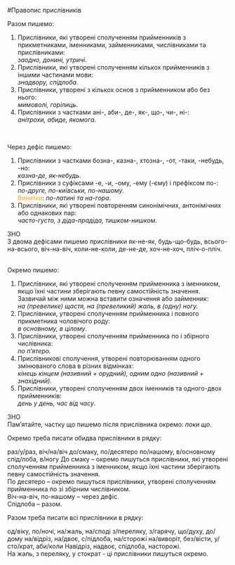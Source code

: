 #Правопис прислiвникiв

<span class="p1">Разом пишемо:</span>
1. Прислiвники, якi утворенi сполученням прийменникiв з прикметниками, iменниками, займенниками, числiвниками та прислiвниками:<br><i>заодно, донинi, утричi</i>.
2. Прислiвники, якi утворенi сполученням кiлькох прийменникiв з iншими частинами мови:<br><i>знадвору, спiдлоба</i>.
3. Прислiвники, утворенi з кiлькох основ з прийменником або без нього:<br><i>мимоволi, горiлиць</i>.
4. Прислiвники з частками <span class="p1">анi-</span>, <span class="p1">аби-</span>, <span class="p1">де-</span>, <span class="p1">як-</span>, <span class="p1">що-</span>, <span class="p1">чи-</span>, <span class="p1">нi-</span>:<br><i>анiтрохи, абиде, якомога</i>.

<br>

<span class="p1">Через дефiс пишемо:</span>
1. Прислiвники з частками <span class="p1">бозна-</span>, <span class="p1">казна-</span>, <span class="p1">хтозна-</span>, <span class="p1">-от</span>, <span class="p1">-таки</span>, <span class="p1">-небудь</span>, <span class="p1">-но</span>:<br><i>казна-де, як-небудь</i>.
2. Прислiвники з суфiксами <span class="p1">-е</span>, <span class="p1">-и</span>, <span class="p1">-ому</span>, <span class="p1">-ему</span> (<span class="p1">-єму</span>) i префiксом <span class="p1">по-</span>:<br><i>по-друге, по-київськи, по-нашому</i>.<br>
<font color="orange">Винятки</font>: <i>по-латинi та на-гора</i>.
3. Прислiвники, якi утворенi повторенням синонiмiчних, антонiмiчних або однакових пар:<br><i>часто-густо, з дiда-прадiда, тишком-нишком</i>.



<div class="add-zno">
<span class="add">ЗНО</span>
<div class="add-text">
З двома дефiсами пишемо прислiвники <span class="p1">як-не-як</span>, <span class="p1">будь-що-будь</span>, <span class="p1">всього-на-всього</span>, <span class="p1">вiч-на-вiч</span>, <span class="p1">коли-не-коли</span>, <span class="p1">де-не-де</span>, <span class="p1">хоч-не-хоч</span>, <span class="p1">плiч-о-плiч</span>.
</div>
<br>





<span class="p1">Окремо пишемо:</span><br>
1.  Прислiвники, якi утворенi сполученням прийменника з iменником, якщо їхнi частини зберiгають певну самостiйнiсть значення. Зазвичай мiж ними можна вставити означення або займенник:<br><i>на (превелике) щастя, на (превеликий) жаль, в (одну) ногу.</i><br>
2.  Прислiвники, утворенi сполученням прийменника i повного прикметника чоловiчого роду:<br><i>в основному, в цiлому</i>.<br>
3.  Прислiвники, утворенi сполученням прийменника по i збiрного числiвника:<br><i>по п’ятеро.</i><br>
4.  Прислiвниковi сполучення, утворенi повторюванням одного змiнюваного слова в рiзних вiдмiнках:<br><i>кiнець кiнцем (називний + орудний), одним одно (називний + знахiдний)</i>.<br>
5.  Прислiвники, утворенi сполученням двох iменникiв та одного-двох прийменникiв:<br><i>день у день, час вiд часу</i>.



<div class="add-zno">
<span class="add">ЗНО</span>
<div class="add-text">
Пам’ятайте, частку що пишемо пiсля прислiвника окремо: <i>поки що</i>.
</div>
</div>



<quiz> 
    <question>
       <p>Окремо треба писати обидва прислівники в рядку:</p>
           <answer>раз/у/раз, віч/на/віч</answer>
           <answer correct>до/смаку, по/десятеро</answer>
           <answer>по/нашому, в/основному</answer>
           <answer>спід/лоба, в/ногу</answer>
      <explanation>
До смаку – окремо пишуться прислівники, які утворені сполученням прийменника з іменником, якщо їхні частини зберігають певну самостійність значення.<br>
По десятеро – окремо пишуться прислівники, утворені сполученням прийменника по зі збірним числівником.<br>
Віч-на-віч, по-нашому – через дефіс.<br>
Спідлоба – разом.
 </explanation>
    </question>
</quiz> 


<quiz> 
    <question>
       <p>Разом треба писати всі прислівники в рядку:</p>
           <answer>од/віку, по/ночі, на/жаль, на/споді</answer>
           <answer>з/переляку, з/гарячу, що/духу, до/дому</answer>
           <answer correct>на/відріз, на/двоє, с/підлоба, на/сторожі</answer>
           <answer>на/виворіт, без/вісти, у/сто/крат, аби/коли</answer>
      <explanation>
Навідріз, надвоє, спідлоба, насторожі.<br>
На жаль, з переляку, у стократ - ці прислівники пишуться окремо. 
</explanation>
    </question>
</quiz> 

